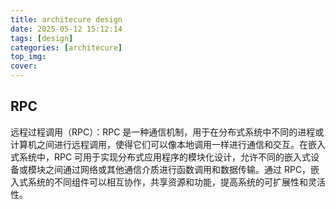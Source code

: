 ```yaml
---
title: architecure design
date: 2025-05-12 15:12:14
tags: [design]
categories: [architecure]
top_img:
cover:
---
```




## RPC
远程过程调用（RPC）：RPC 是一种通信机制，用于在分布式系统中不同的进程或计算机之间进行远程调用，使得它们可以像本地调用一样进行通信和交互。在嵌入式系统中，RPC 可用于实现分布式应用程序的模块化设计，允许不同的嵌入式设备或模块之间通过网络或其他通信介质进行函数调用和数据传输。通过 RPC，嵌入式系统的不同组件可以相互协作，共享资源和功能，提高系统的可扩展性和灵活性。